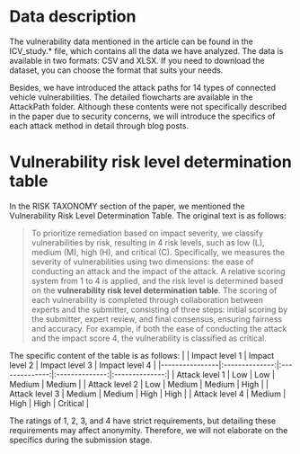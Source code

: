 # Data description

The vulnerability data mentioned in the article can be found in the ICV_study.* file, which contains all the data we have analyzed. The data is available in two formats: CSV and XLSX. If you need to download the dataset, you can choose the format that suits your needs.

Besides, we have introduced the attack paths for 14 types of connected vehicle vulnerabilities. The detailed flowcharts are available in the AttackPath folder. Although these contents were not specifically described in the paper due to security concerns, we will introduce the specifics of each attack method in detail through blog posts.

# Vulnerability risk level determination table
In the RISK TAXONOMY section of the paper, we mentioned the Vulnerability Risk Level Determination Table. The original text is as follows:
> To prioritize remediation based on impact severity, we classify vulnerabilities by risk, resulting in 4 risk levels, such as low (L), medium (M), high (H), and critical (C).
> Specifically, we measures the severity of vulnerabilities using two dimensions: the ease of conducting an attack and the impact of the attack.
> A relative scoring system from 1 to 4 is applied, and the risk level is determined based on the **vulnerability risk level determination table**.
> The scoring of each vulnerability is completed through collaboration between experts and the submitter, consisting of three steps: initial scoring by the submitter, expert review, and final consensus, ensuring fairness and accuracy.
> For example, if both the ease of conducting the attack and the impact score 4, the vulnerability is classified as critical.

The specific content of the table is as follows:
|                | Impact level 1 | Impact level 2 | Impact level 3 | Impact level 4 |
|----------------|:--------------:|:--------------:|:--------------:|:--------------:|
| Attack level 1 |      Low       |      Low       |     Medium     |     Medium     |
| Attack level 2 |      Low       |     Medium     |     Medium     |      High      |
| Attack level 3 |     Medium     |     Medium     |      High      |      High      |
| Attack level 4 |     Medium     |      High      |      High      |    Critical    |

The ratings of 1, 2, 3, and 4 have strict requirements, but detailing these requirements may affect anonymity. Therefore, we will not elaborate on the specifics during the submission stage.
